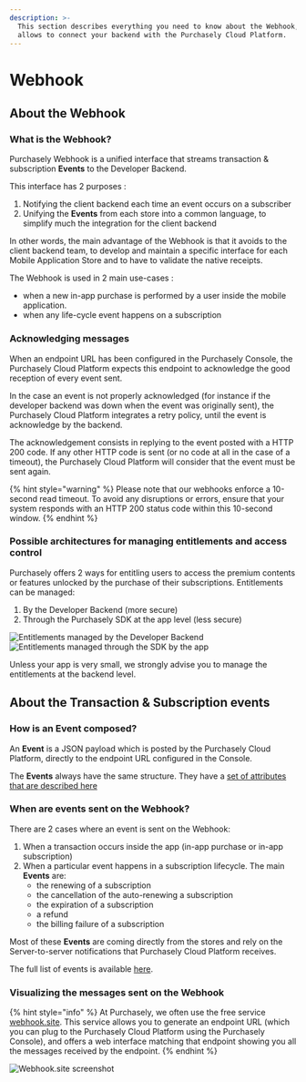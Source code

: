 ```yaml
---
description: >-
  This section describes everything you need to know about the Webhook, which
  allows to connect your backend with the Purchasely Cloud Platform.
---
```


# Webhook

## About the Webhook

### What is the Webhook?

Purchasely Webhook is a unified interface that streams transaction & subscription **Events** to the Developer Backend.

This interface has 2 purposes :

1. Notifying the client backend each time an event occurs on a subscriber
2. Unifying the **Events** from each store into a common language, to simplify much the integration for the client backend

In other words, the main advantage of the Webhook is that it avoids to the client backend team, to develop and maintain a specific interface for each Mobile Application Store and to have to validate the native receipts.

The Webhook is used in 2 main use-cases :

* when a new in-app purchase is performed by a user inside the mobile application.
* when any life-cycle event happens on a subscription

### Acknowledging messages

When an endpoint URL has been configured in the Purchasely Console, the Purchasely Cloud Platform expects this endpoint to acknowledge the good reception of every event sent.

In the case an event is not properly acknowledged (for instance if the developer backend was down when the event was originally sent), the Purchasely Cloud Platform integrates a retry policy, until the event is acknowledge by the backend.

The acknowledgement consists in replying to the event posted with a HTTP 200 code. If any other HTTP code is sent (or no code at all in the case of a timeout), the Purchasely Cloud Platform will consider that the event must be sent again.

{% hint style="warning" %}
Please note that our webhooks enforce a 10-second read timeout. To avoid any disruptions or errors, ensure that your system responds with an HTTP 200 status code within this 10-second window.
{% endhint %}

### Possible architectures for managing entitlements and access control

Purchasely offers 2 ways for entitling users to access the premium contents or features unlocked by the purchase of their subscriptions. Entitlements can be managed:

1. By the Developer Backend (more secure)
2. Through the Purchasely SDK at the app level (less secure)

![Entitlements managed by the Developer Backend](https://files.gitbook.com/v0/b/gitbook-x-prod.appspot.com/o/spaces%2FGgUdOzhqa07uh7nB2iZA%2Fuploads%2FNK9suLYcSqrvnS05AP25%2Fanim%201.gif?alt=media\&token=ff7fd325-4378-4162-a4a8-6b56c56616d4) ![Entitlements managed through the SDK by the app](https://files.gitbook.com/v0/b/gitbook-x-prod.appspot.com/o/spaces%2FGgUdOzhqa07uh7nB2iZA%2Fuploads%2FChIUUSprAYJc38dG8ic8%2Fanim%202.gif?alt=media\&token=7dfa9bf5-73a4-47c0-9014-a9dc04b3a507)

Unless your app is very small, we strongly advise you to manage the entitlements at the backend level.

## About the Transaction & Subscription events

### How is an Event composed?

An **Event** is a JSON payload which is posted by the Purchasely Cloud Platform, directly to the endpoint URL configured in the Console.

The **Events** always have the same structure. They have a [set of attributes that are described here](../../analytics/events/webhook-events/attributes.md)

### When are events sent on the Webhook?

There are 2 cases where an event is sent on the Webhook:

1. When a transaction occurs inside the app (in-app purchase or in-app subscription)
2. When a particular event happens in a subscription lifecycle. The main **Events** are:
   * the renewing of a subscription
   * the cancellation of the auto-renewing a subscription
   * the expiration of a subscription
   * a refund
   * the billing failure of a subscription

Most of these **Events** are coming directly from the stores and rely on the Server-to-server notifications that Purchasely Cloud Platform receives.

The full list of events is available [here](../../analytics/events/webhook-events/subscription-events.md).

### Visualizing the messages sent on the Webhook

{% hint style="info" %}
At Purchasely, we often use the free service [webhook.site](https://webhook.site). This service allows you to generate an endpoint URL (which you can plug to the Purchasely Cloud Platform using the Purchasely Console), and offers a web interface matching that endpoint showing you all the messages received by the endpoint.
{% endhint %}

![Webhook.site screenshot](https://files.gitbook.com/v0/b/gitbook-legacy-files/o/assets%2F-MHAzdlUVqKyZvwTnNIE%2F-MHjmkCsYdfSMDomX-vR%2F-MHlgSqj4cco0GpHt9ds%2Fimage.png?alt=media\&token=79c92441-a349-4386-8128-90f0f6696f9b)
